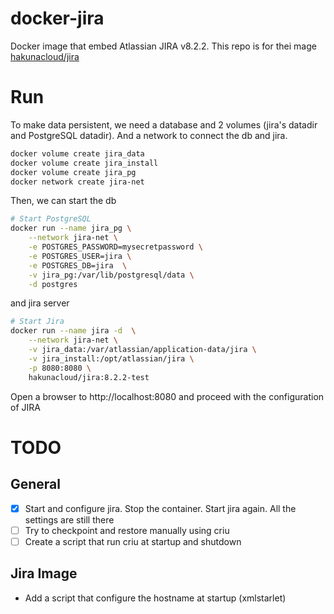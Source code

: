 # docker-jira
Docker image that embed Atlassian JIRA v8.2.2. 
This repo is for thei mage [hakunacloud/jira](https://cloud.docker.com/u/hakunacloud/repository/docker/hakunacloud/jira)

# Run
To make data persistent, we need a database and 2 volumes (jira's datadir and PostgreSQL datadir). And a network to connect the db and jira.
```bash
docker volume create jira_data
docker volume create jira_install
docker volume create jira_pg
docker network create jira-net
```

Then, we can start the db
```bash
# Start PostgreSQL
docker run --name jira_pg \
    --network jira-net \
    -e POSTGRES_PASSWORD=mysecretpassword \
    -e POSTGRES_USER=jira \
    -e POSTGRES_DB=jira  \
    -v jira_pg:/var/lib/postgresql/data \
    -d postgres
```


and jira server
```bash
# Start Jira
docker run --name jira -d  \
    --network jira-net \
    -v jira_data:/var/atlassian/application-data/jira \
    -v jira_install:/opt/atlassian/jira \
    -p 8080:8080 \
    hakunacloud/jira:8.2.2-test
```

Open a browser to http://localhost:8080 and proceed with the configuration of JIRA 

# TODO


## General
- [x] Start and configure jira. Stop the container. Start jira again. All the settings are still there
- [ ] Try to checkpoint and restore manually using criu
- [ ]  Create a script that run criu at startup and shutdown

## Jira Image
- Add a script that configure the hostname at startup (xmlstarlet)




